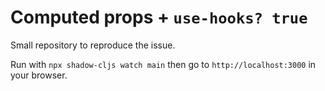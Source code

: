 # Computed props + `use-hooks? true`

Small repository to reproduce the issue.

Run with `npx shadow-cljs watch main` then go to `http://localhost:3000` in your browser.